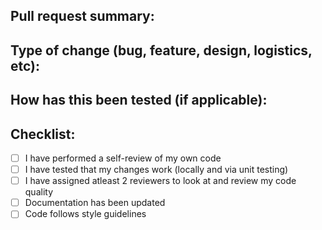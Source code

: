 ## Pull request summary:

## Type of change (bug, feature, design, logistics, etc):

## How has this been tested (if applicable):

## Checklist:
- [ ] I have performed a self-review of my own code
- [ ] I have tested that my changes work (locally and via unit testing)
- [ ] I have assigned atleast 2 reviewers to look at and review my code quality
- [ ] Documentation has been updated
- [ ] Code follows style guidelines
